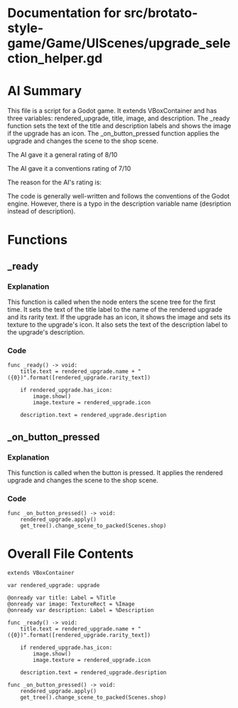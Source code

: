 # Documentation for src/brotato-style-game/Game/UIScenes/upgrade_selection_helper.gd

# AI Summary
This file is a script for a Godot game. It extends VBoxContainer and has three variables: rendered_upgrade, title, image, and description. The _ready function sets the text of the title and description labels and shows the image if the upgrade has an icon. The _on_button_pressed function applies the upgrade and changes the scene to the shop scene.

The AI gave it a general rating of 8/10

The AI gave it a conventions rating of 7/10

The reason for the AI's rating is:

The code is generally well-written and follows the conventions of the Godot engine. However, there is a typo in the description variable name (desription instead of description).
# Functions

## _ready
### Explanation
This function is called when the node enters the scene tree for the first time. It sets the text of the title label to the name of the rendered upgrade and its rarity text. If the upgrade has an icon, it shows the image and sets its texture to the upgrade's icon. It also sets the text of the description label to the upgrade's description.
### Code
```gdscript
func _ready() -> void:
	title.text = rendered_upgrade.name + " ({0})".format([rendered_upgrade.rarity_text])
	
	if rendered_upgrade.has_icon:
		image.show()
		image.texture = rendered_upgrade.icon
	
	description.text = rendered_upgrade.desription
```

## _on_button_pressed
### Explanation
This function is called when the button is pressed. It applies the rendered upgrade and changes the scene to the shop scene.
### Code
```gdscript
func _on_button_pressed() -> void:
	rendered_upgrade.apply()
	get_tree().change_scene_to_packed(Scenes.shop)
```
# Overall File Contents
```gdscript
extends VBoxContainer

var rendered_upgrade: upgrade

@onready var title: Label = %Title
@onready var image: TextureRect = %Image
@onready var description: Label = %Description

func _ready() -> void:
	title.text = rendered_upgrade.name + " ({0})".format([rendered_upgrade.rarity_text])
	
	if rendered_upgrade.has_icon:
		image.show()
		image.texture = rendered_upgrade.icon
	
	description.text = rendered_upgrade.desription

func _on_button_pressed() -> void:
	rendered_upgrade.apply()
	get_tree().change_scene_to_packed(Scenes.shop)

```
